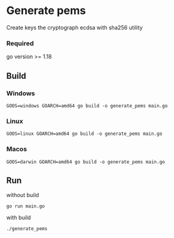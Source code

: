 # Generate pems

Create keys the cryptograph ecdsa with sha256 utility

### Required

go version >= 1.18

## Build

### Windows

```
GOOS=windows GOARCH=amd64 go build -o generate_pems main.go
```

### Linux

```
GOOS=linux GOARCH=amd64 go build -o generate_pems main.go
```

### Macos

```
GOOS=darwin GOARCH=amd64 go build -o generate_pems main.go
```

## Run

without build

```
go run main.go
```

with build

```
./generate_pems
```
